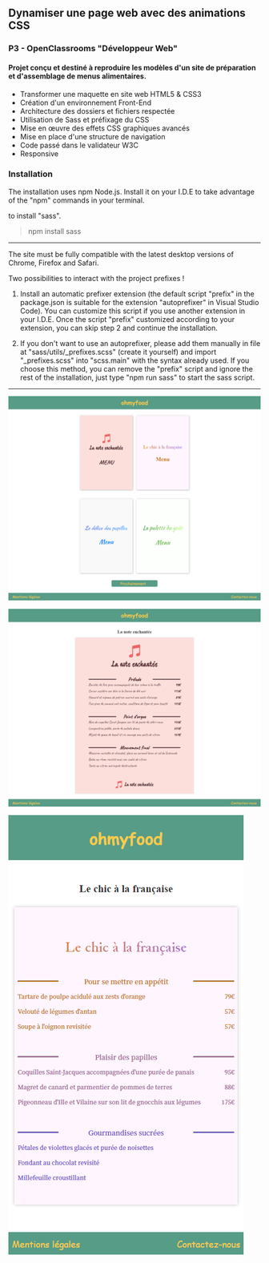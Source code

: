 ## Dynamiser une page web avec des animations CSS
### P3 - OpenClassrooms "Développeur Web"
#### Projet conçu et destiné à reproduire les modèles d'un site de préparation et d'assemblage de menus alimentaires.
- Transformer une maquette en site web HTML5 & CSS3
- Création d'un environnement Front-End
- Architecture des dossiers et fichiers respectée
- Utilisation de Sass et préfixage du CSS
- Mise en œuvre des effets CSS graphiques avancés
- Mise en place d'une structure de navigation
- Code passé dans le validateur W3C
- Responsive

### Installation

The installation uses npm Node.js. Install it on your I.D.E to take advantage of the "npm" commands in your terminal.

to install "sass".
> npm install sass

- - -
The site must be fully compatible with the latest desktop versions of Chrome, Firefox and Safari.

Two possibilities to interact with the project prefixes !

1. Install an automatic prefixer extension (the default script "prefix" in the package.json is suitable for the extension "autoprefixer" in Visual Studio Code).
You can customize this script if you use another extension in your I.D.E.
Once the script "prefix" customized according to your extension, you can skip step 2 and continue the installation.

2. If you don't want to use an autoprefixer, please add them manually in file at "sass/utils/_prefixes.scss" (create it yourself) and import "_prefixes.scss" into "scss.main" with the syntax already used.
If you choose this method, you can remove the "prefix" script and ignore the rest of the installation, just type "npm run sass" to start the sass script.
- - -

![CV](/public/img/Ohmyfood.png)

![CV](/public/img/Ohmyfood%20Responsive%202.png)

![CV](/public/img/Ohmyfood%20Responsive.png)